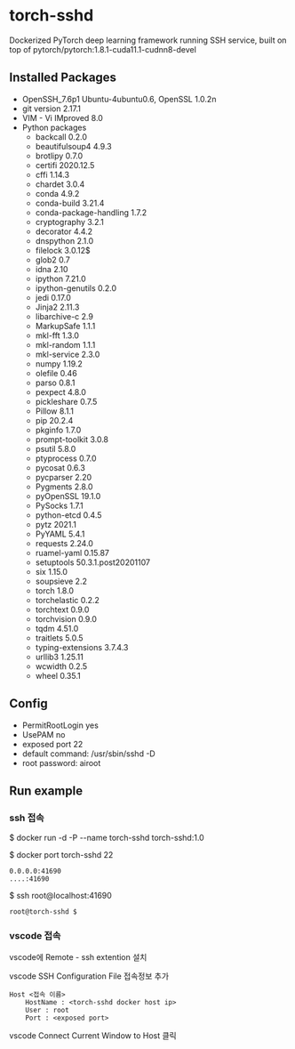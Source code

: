 # torch-sshd

Dockerized PyTorch deep learning framework running SSH service, built on top of pytorch/pytorch:1.8.1-cuda11.1-cudnn8-devel

## Installed Packages

* OpenSSH_7.6p1 Ubuntu-4ubuntu0.6, OpenSSL 1.0.2n
* git version 2.17.1
* VIM - Vi IMproved 8.0
* Python packages
  * backcall               0.2.0
  * beautifulsoup4         4.9.3
  * brotlipy               0.7.0
  * certifi                2020.12.5
  * cffi                   1.14.3
  * chardet                3.0.4
  * conda                  4.9.2
  * conda-build            3.21.4
  * conda-package-handling 1.7.2
  * cryptography           3.2.1
  * decorator              4.4.2
  * dnspython              2.1.0
  * filelock               3.0.12$
  * glob2                  0.7
  * idna                   2.10
  * ipython                7.21.0
  * ipython-genutils       0.2.0
  * jedi                   0.17.0
  * Jinja2                 2.11.3
  * libarchive-c           2.9
  * MarkupSafe             1.1.1
  * mkl-fft                1.3.0
  * mkl-random             1.1.1
  * mkl-service            2.3.0
  * numpy                  1.19.2
  * olefile                0.46
  * parso                  0.8.1
  * pexpect                4.8.0
  * pickleshare            0.7.5
  * Pillow                 8.1.1
  * pip                    20.2.4
  * pkginfo                1.7.0
  * prompt-toolkit         3.0.8
  * psutil                 5.8.0
  * ptyprocess             0.7.0
  * pycosat                0.6.3
  * pycparser              2.20
  * Pygments               2.8.0
  * pyOpenSSL              19.1.0
  * PySocks                1.7.1
  * python-etcd            0.4.5
  * pytz                   2021.1
  * PyYAML                 5.4.1
  * requests               2.24.0
  * ruamel-yaml            0.15.87
  * setuptools             50.3.1.post20201107
  * six                    1.15.0
  * soupsieve              2.2
  * torch                  1.8.0
  * torchelastic           0.2.2
  * torchtext              0.9.0
  * torchvision            0.9.0
  * tqdm                   4.51.0
  * traitlets              5.0.5
  * typing-extensions      3.7.4.3
  * urllib3                1.25.11
  * wcwidth                0.2.5
  * wheel                  0.35.1

## Config

* PermitRootLogin yes
* UsePAM no
* exposed port 22
* default command: /usr/sbin/sshd -D
* root password: airoot

## Run example

### ssh 접속

\$ docker run -d -P --name torch-sshd torch-sshd:1.0

\$ docker port torch-sshd 22

    0.0.0.0:41690
    ....:41690
\$ ssh root@localhost:41690

    root@torch-sshd $

### vscode 접속

vscode에 Remote - ssh extention 설치

vscode SSH Configuration File 접속정보 추가

    Host <접속 이름>
        HostName : <torch-sshd docker host ip>
        User : root
        Port : <exposed port>

vscode Connect Current Window to Host 클릭

